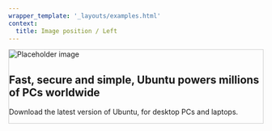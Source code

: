 ```yaml
---
wrapper_template: '_layouts/examples.html'
context:
  title: Image position / Left
---
```


<section class="p-strip u-image-position" style="border: 1px solid #cdcdcd;">
  <div class="row">
    <div class="col-6">
      <img src="https://assets.ubuntu.com/v1/c6504e94-Dell_XPS_Laptop_Front-Desktop.png?h=200" alt="Placeholder image" class="u-image-position--left" />
    </div>
    <div class="col-6">
      <h2>Fast, secure and simple, Ubuntu powers millions of PCs worldwide</h2>
      <p>Download the latest version of Ubuntu, for desktop PCs and laptops.</p>
    </div>
  </div>
</section>
